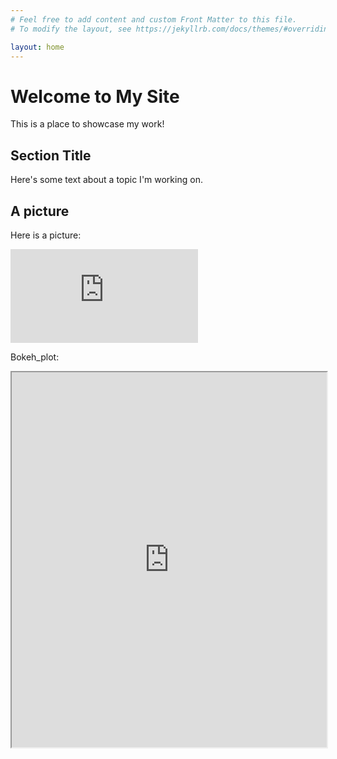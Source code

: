 ```yaml
---
# Feel free to add content and custom Front Matter to this file.
# To modify the layout, see https://jekyllrb.com/docs/themes/#overriding-theme-defaults

layout: home
---
```

# Welcome to My Site

This is a place to showcase my work!

## Section Title
Here's some text about a topic I'm working on. 

## A picture

Here is a picture:

![Alt text](https://github.com/eszterkovacs17/SDA/blob/master/bokeh_plot.html?raw=true)


Bokeh_plot: 


<iframe src="https://github.com/eszterkovacs17/SDA/blob/master/bokeh_plot.html?raw=true" width="100%" height="600"></iframe>

